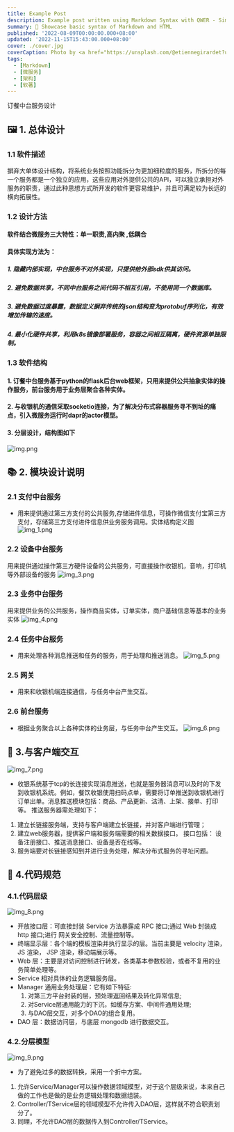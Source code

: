 ```yaml
---
title: Example Post
description: Example post written using Markdown Syntax with QWER - Simply Awesome Blog Starter. Built using SvelteKit and Love.
summary: 📝 Showcase basic syntax of Markdown and HTML
published: '2022-08-09T00:00:00.000+08:00'
updated: '2022-11-15T15:43:00.000+08:00'
cover: ./cover.jpg
coverCaption: Photo by <a href="https://unsplash.com/@etiennegirardet?utm_source=unsplash&utm_medium=referral&utm_content=creditCopyText">Etienne Girardet</a> on <a href="https://unsplash.com/s/photos/motivation?utm_source=unsplash&utm_medium=referral&utm_content=creditCopyText">Unsplash</a>
tags:
  - [Markdown]
  - [微服务]
  - [架构]
  - [软著]
---
```

订餐中台服务设计

## 🖼️ 1. 总体设计

### 1.1 软件描述
  摒弃大单体设计结构，将系统业务按照功能拆分为更加细粒度的服务，所拆分的每一个服务都是一个独立的应用，这些应用对外提供公共的API，可以独立承担对外服务的职责，通过此种思想方式所开发的软件更容易维护，并且可满足较为长远的横向拓展性。

### 1.2 设计方法

#### 软件结合微服务三大特性：单一职责,高内聚 ,低耦合
#### 具体实现方法为： 
##### 1. 隐藏内部实现，中台服务不对外实现，只提供给外部sdk供其访问。
##### 2. 避免数据共享，不同中台服务之间代码不相互引用，不使用同一个数据库。
##### 3. 避免数据过度暴露，数据定义摒弃传统的json结构变为protobuf序列化，有效增加传输的速度。
##### 4. 最小化硬件共享，利用k8s镜像部署服务，容器之间相互隔离，硬件资源单独限制。

### 1.3 软件结构

#### 1. 订餐中台服务基于python的flask后台web框架，只用来提供公共抽象实体的操作服务，前台服务用于业务层聚合各种实体。
#### 2. 与收银机的通信采取socketio连接，为了解决分布式容器服务寻不到址的痛点，引入微服务运行时dapr的actor模型。
#### 3. 分层设计，结构图如下
![img.png](img.png)

## 📚 2. 模块设计说明

### 2.1 支付中台服务
- 用来提供通过第三方支付的公共服务,存储进件信息，可操作微信支付宝第三方支付，存储第三方支付进件信息供业务服务调用。实体结构定义图
![img_1.png](img_1.png)

### 2.2 设备中台服务
用来提供通过操作第三方硬件设备的公共服务，可直接操作收银机，音响，打印机等外部设备的服务
![img_3.png](img_3.png)

### 2.3 业务中台服务
用来提供业务的公共服务，操作商品实体，订单实体，商户基础信息等基本的业务实体
![img_4.png](img_4.png)

### 2.4 任务中台服务
- 用来处理各种消息推送和任务的服务，用于处理和推送消息。
![img_5.png](img_5.png)

### 2.5 网关
- 用来和收银机端连接通信，与任务中台产生交互。

### 2.6 前台服务
- 根据业务聚合以上各种实体的业务层，与任务中台产生交互。
![img_6.png](img_6.png)

## 🚀 3.与客户端交互
![img_7.png](img_7.png)
- 收银系统基于tcp的长连接实现消息推送，也就是服务器消息可以及时的下发到收银机系统。例如，餐饮收银使用扫码点单，需要将订单推送到收银机进行订单出单。消息推送模块包括：商品、产品更新、沽清、上架、接单、打印等。
推送服务器需处理如下：
1. 建立长链接服务端，支持与客户端建立长链接，并对客户端进行管理；
2. 建立web服务器，提供客户端和服务端需要的相关数据接口。
接口包括： 设备注册接口、推送消息接口、设备是否在线等。
3. 服务端要对长链接感知到并进行业务处理，解决分布式服务的寻址问题。

## 📝 4.代码规范
### 4.1.代码层级
![img_8.png](img_8.png)

- 开放接口层：可直接封装 Service 方法暴露成 RPC 接口;通过 Web 封装成 http 接口;进行 网关安全控制、流量控制等。
- 终端显示层：各个端的模板渲染并执行显示的层。当前主要是 velocity 渲染，JS 渲染， JSP 渲染，移动端展示等。
- Web 层：主要是对访问控制进行转发，各类基本参数校验，或者不复用的业务简单处理等。
- Service 相对具体的业务逻辑服务层。
- Manager 通用业务处理层：它有如下特征:
  1. 对第三方平台封装的层，预处理返回结果及转化异常信息;
  2. 对Service层通用能力的下沉，如缓存方案、中间件通用处理;
  3. 与DAO层交互，对多个DAO的组合复用。
- DAO 层：数据访问层，与底层 mongodb 进行数据交互。

### 4.2.分层模型
![img_9.png](img_9.png)
- 为了避免过多的数据转换，采用一个折中方案。

1. 允许Service/Manager可以操作数据领域模型，对于这个层级来说，本来自己做的工作也是做的是业务逻辑处理和数据组装。 
2. Controller/TService层的领域模型不允许传入DAO层，这样就不符合职责划分了。 
3. 同理，不允许DAO层的数据传入到Controller/TService。